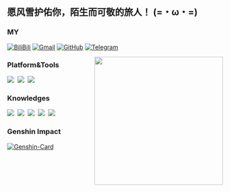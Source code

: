 ## 愿风雪护佑你，陌生而可敬的旅人！ (=・ω・=)

### MY

<p align="left">
  <a href="https://space.bilibili.com/1614185" target="_blank"><img src="https://img.shields.io/badge/BiliBili-ff9999.svg?&style=flat-square&logo=bilibili&logoColor=white" alt="BiliBili"></a>
  <a href="mailto:frozensky.7124@gmail.com" target="_blank"><img src="https://img.shields.io/badge/Gmail-c14438.svg?&style=flat-square&logo=gmail&logoColor=white" alt="Gmail"></a>
  <a href="https://github.com/FrozenSky7124" target="_blank"><img src="https://img.shields.io/badge/GitHub-000000?&style=flat-square&logo=GitHub&logoColor=white" alt="GitHub"></a>
  <a href="https://t.me/FrozenSky7124" target="_blank"><img src="https://img.shields.io/badge/Telegram-262968.svg?&style=flat-square&logo=telegram&logoColor=white" alt="Telegram"></a>  
</p>

<!--
<img align="right" width="350px" src="https://i.loli.net/2021/10/17/jnliELMfPSkphtB.png" />
<img align="right" width="300px" src="https://i.loli.net/2021/10/17/8yqXcQFOg5uCVPx.png" />
-->
<img align="right" width="300px" src="https://cdn.jsdelivr.net/gh/FrozenSky7124/FrozenSky7124@main/assets/keqing_shilaimu.png" />

### Platform&Tools

[![](https://img.shields.io/badge/OS-Ubuntu%20Linux-ff7500?style=flat-square&logo=ubuntu&logoColor=ffffff)](https://ubuntu.com/)&nbsp;
[![](https://img.shields.io/badge/OS-Raspberry%20Pi-ff6666?style=flat-square&logo=raspberrypi&logoColor=ffffff)](https://www.raspberrypi.com/)&nbsp;
[![](https://img.shields.io/badge/Windows-10-2376bc?style=flat-square&logo=windows&logoColor=ffffff)](https://www.microsoft.com/windows/get-windows-10)&nbsp;

### Knowledges

[![](https://img.shields.io/badge/C++-f34b7d?style=flat-square&logo=c%2b%2b)](http://www.cplusplus.com/)&nbsp;
[![](https://img.shields.io/badge/Qt%20Creator-669933?style=flat-square&logo=Qt)](https://www.qt.io/)&nbsp;
[![](https://img.shields.io/badge/-Docker-2496ED?style=flat-square&logo=docker&logoColor=ffffff)](https://www.docker.com/)&nbsp;
[![](https://img.shields.io/badge/-Git-f05032?style=flat-square&logo=git&logoColor=white)](https://git-scm.com/)&nbsp;
[![](https://img.shields.io/badge/-Nginx-269539?style=flat-square&logo=nginx&logoColor=ffffff)](https://nginx.org/)&nbsp;

### Genshin Impact

<!-- <img src="https://genshin-card.getloli.com/detail/12,17,20,59/82514798.png" alt="genshin-card" /> -->
<a href="https://ys.mihoyo.com/" target="_blank"><img src="https://cdn.jsdelivr.net/gh/FrozenSky7124/FrozenSky7124@main/assets/GenshinImpact_20220820.jpg" alt="Genshin-Card" /></a>

<!--
**FrozenSky7124/FrozenSky7124** is a ✨ _special_ ✨ repository because its `README.md` (this file) appears on your GitHub profile.

Here are some ideas to get you started:

- 🔭 I’m currently working on ...
- 🌱 I’m currently learning ...
- 👯 I’m looking to collaborate on ...
- 🤔 I’m looking for help with ...
- 💬 Ask me about ...
- 📫 How to reach me: ...
- 😄 Pronouns: ...
- ⚡ Fun fact: ...

https://zhuanlan.zhihu.com/p/360886447
https://zhuanlan.zhihu.com/p/265462490
https://github.com/journey-ad
https://github.com/SigureMo
-->

